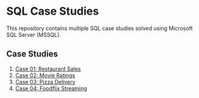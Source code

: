 # SQL Case Studies

This repository contains multiple SQL case studies solved using Microsoft SQL Server (MSSQL).

## Case Studies
1. [Case 01: Restaurant Sales](case01_restaurant_sales/README.md)
2. [Case 02: Movie Ratings](case02_movie_ratings/README.md)
3. [Case 03: Pizza Delivery](case03_pizza_sales/README.MD)
4. [Case 04: Foodflix Streaming](case04_foodflix_streaming/README.md)